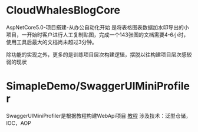 # CloudWhalesBlogCore
AspNetCore5.0-项目搭建-从办公自动化开始
是将表格图表数据加水印导出的小项目，一开始时客户进行人工复制贴图，完成一个143张图的文档需要4-6小时，使用工具后最大的文档尚未超过3分钟。

除功能的实现之外，更多的是训练项目层次构建逻辑，摆脱以往构建项目层次感较弱的现状

# SimapleDemo/SwaggerUIMiniProfiler
SwaggerUIMiniProfiler是根据教程构建WebApi项目
[教程](https://www.cnblogs.com/laozhang-is-phi/p/9495618.html#autoid-1-0-0 "blog")
涉及技术：泛型仓储，IOC，AOP
